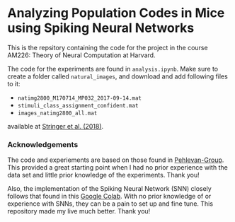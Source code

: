 # Analyzing Population Codes in Mice using Spiking Neural Networks

This is the repsitory containing the code for the project in the course AM226: Theory of Neural Computation at Harvard.

The code for the experiments are found in `analysis.ipynb`. Make sure to create a folder called `natural_images`, and download and add following files to it:
- `natimg2800_M170714_MP032_2017-09-14.mat`
- `stimuli_class_assignment_confident.mat`
- `images_natimg2800_all.mat`

available at [Stringer et al. (2018)](https://figshare.com/articles/dataset/Recordings_of_ten_thousand_neurons_in_visual_cortex_in_response_to_2_800_natural_images/6845348).

### Acknowledgements
The code and experiements are based on those found in [Pehlevan-Group](https://github.com/Pehlevan-Group/sample_efficient_pop_codes). 
This provided a great starting point when I had no prior experience with the data set and little prior knowledge of the experiments. 
Thank you!

Also, the implementation of the Spiking Neural Network (SNN) closely follows that found in this [Google Colab](https://colab.research.google.com/drive/1sLPjjMCmldwOxOQL5QPZMKqziVCBnga_?usp=sharing#scrollTo=2p3a39yvfA2M). With no prior knowledge of or experience with SNNs, they can be a pain to set up and fine tune. This repository made my live much better. Thank you!

